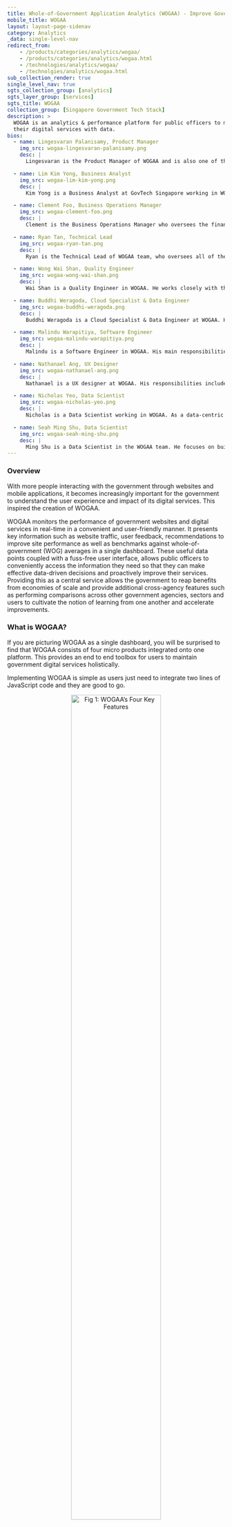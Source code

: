 ```yaml
---
title: Whole-of-Government Application Analytics (WOGAA) - Improve Government Services with Data
mobile_title: WOGAA
layout: layout-page-sidenav
category: Analytics
_data: single-level-nav
redirect_from:
    - /products/categories/analytics/wogaa/
    - /products/categories/analytics/wogaa.html
    - /technologies/analytics/wogaa/
    - /technolgies/analytics/wogaa.html
sub_collection_render: true
single_level_nav: true
sgts_collection_group: [analytics]
sgts_layer_group: [services]
sgts_title: WOGAA
collection_group: [Singapore Government Tech Stack]
description: >
  WOGAA is an analytics & performance platform for public officers to monitor the health of their government websites and optimise the performance of
  their digital services with data.
bios:
  - name: Lingesvaran Palanisamy, Product Manager
    img_src: wogaa-lingesvaran-palanisamy.png
    desc: |
      Lingesvaran is the Product Manager of WOGAA and is also one of the earliest member of the team involved in the Product Inception process. His dynamic, hands-on approach and demonstrated abilities to motivate, organise and lead a product team comes from his experience in managing small to large software development projects that meet demanding time restraints in deadline-driven environments and exceed all expectations. His main responsibilities include managing the product throughout its Product Lifecycle, gathering and prioritising product and user requirements, defining the product vision, and working closely with engineering, design, data and marketing teams to deliver WOGAA and its micro products to Whole-of-Government.

  - name: Lim Kim Yong, Business Analyst
    img_src: wogaa-lim-kim-yong.png
    desc: |
      Kim Yong is a Business Analyst at GovTech Singapore working in WOGAA. He is often that patty in between the hamburger where the 2 civilisations challenge one another for the "best" piece of meat - Business & IT Folks. Gathering, analysing, converts unknowns into knowns, and delivering product requirements & solutions using Agile methodologies such as SCRUM is one of his greatest strengths. Kim Yong is certified with CSPO and PMI-ACP.

  - name: Clement Foo, Business Operations Manager
    img_src: wogaa-clement-foo.png
    desc: |
      Clement is the Business Operations Manager who oversees the finances and monitors the KPIs for the project. As a firm believer of the product despite joining the team later, he also spends his time sharing about the power of data analytics through WOGAA to the other agencies to speed up digitalisation within the Singapore government.

  - name: Ryan Tan, Technical Lead
    img_src: wogaa-ryan-tan.png
    desc: |
      Ryan is the Technical Lead of WOGAA team, who oversees all of the technical decisions made in the product and advises the product owner on the feasibility of upcoming features. His main job is to keep the engineering team happy, be it giving them challenges or just guiding them to their answers. Besides that, he is mostly helping out on backend engineering tasks and also planning for the technical architecture of the product.

  - name: Wong Wai Shan, Quality Engineer
    img_src: wogaa-wong-wai-shan.png
    desc: |
      Wai Shan is a Quality Engineer in WOGAA. He works closely with the team to ensure all components of WOGAA operate smoothly and remain problem-free. Both Quality Engineers of the team strategise so that all new features are fully tested, with regression, performance and security considerations, before being rolled out to production.

  - name: Buddhi Weragoda, Cloud Specialist & Data Engineer
    img_src: wogaa-buddhi-weragoda.png
    desc: |
      Buddhi Weragoda is a Cloud Specialist & Data Engineer at WOGAA. His main responsibilities include Development Operations, Automating processes, improving cloud infrastructure and Data engineering.

  - name: Malindu Warapitiya, Software Engineer
    img_src: wogaa-malindu-warapitiya.png
    desc: |
      Malindu is a Software Engineer in WOGAA. His main responsibilities include constantly improving Sentiments – WOGAA's user feedback widget, and collaborating with fellow developers and the Design team to ensure all micro products run smoothly.

  - name: Nathanael Ang, UX Designer
    img_src: wogaa-nathanael-ang.png
    desc: |
      Nathanael is a UX designer at WOGAA. His responsibilities include on-going improvements and features for Uptime, Inspect, Mobile Analytics, as well as the resources in WOGAA to continuously improve the experience for new and existing users.

  - name: Nicholas Yeo, Data Scientist
    img_src: wogaa-nicholas-yeo.png
    desc: |
      Nicholas is a Data Scientist working in WOGAA. As a data-centric product, he works together with the Development team to design the end-to-end data infrastructure - data collection, enrichment, transformation which supports multiple dashboards and reporting needs. To better equip agency users with the skillset and thought processes to use data in their respective fields, he has conducted multiple workshops and lessons to help level users up in their own rights.

  - name: Seah Ming Shu, Data Scientist
    img_src: wogaa-seah-ming-shu.png
    desc: |
      Ming Shu is a Data Scientist in the WOGAA team. He focuses on building data models to perform ETL processes, while also analysing and crunching numbers to derive actionable insights for stakeholders from within GovTech and across the Government. He also has a keen interest in machine learning, and is exploring ways to incorporate it into the WOGAA product.
---
```


### Overview

With more people interacting with the government through websites and mobile applications, it becomes increasingly important for the government to
understand the user experience and impact of its digital services. This inspired the creation of WOGAA.

WOGAA monitors the performance of government websites and digital services in real-time in a convenient and user-friendly manner. It presents key
information such as website traffic, user feedback, recommendations to improve site performance as well as benchmarks against whole-of-government (WOG)
averages in a single dashboard. These useful data points coupled with a fuss-free user interface, allows public officers to conveniently access the information
they need so that they can make effective data-driven decisions and proactively improve their services. Providing this as a central service allows the
government to reap benefits from economies of scale and provide additional cross-agency features such as performing comparisons across other government agencies,
sectors and users to cultivate the notion of learning from one another and accelerate improvements.

### What is WOGAA?

If you are picturing WOGAA as a single dashboard, you will be surprised to find that WOGAA consists of four micro products integrated onto one platform.
This provides an end to end toolbox for users to maintain government digital services holistically.

Implementing WOGAA is simple as users just need to integrate two lines of JavaScript code and they are good to go.

<figure style="text-align: center">
  <img
    src="/assets/img/wogaa-features.png" width="70%" height="70%"
    alt="Fig 1: WOGAA’s Four Key Features"
  />
  <figcaption>Fig 1: WOGAA’s Four Key Features</figcaption>
</figure>

The four key features of WOGAA are as shown below.

- **WOGAA Uptime:** This feature tracks daily uptime and downtime of digital services and notifies users via email and/or SMS instantaneously when their
  website becomes unavailable. This allows agencies and their vendors to rectify the issue promptly and ensure that their digital services remain available
  to the public.

<figure style="text-align: center">
  <img
    src="/assets/img/uptime.png" width="80%" height="80%"
    alt="Fig 2: WOGAA Uptime Dashboard (For illustration purposes only)"
  />
  <figcaption>Fig 2: WOGAA Uptime Dashboard (For illustration purposes only)</figcaption>
</figure>

- **WOGAA Inspect:** This feature generates technical scores in the areas of Performance, Accessibility, Best Practices and Searchability/Search Engine
  Optimisation (SEO). To increase these scores, WOGAA Inspect also provides users with actionable technical recommendations that directly tackles the areas
  of improvement. This gives users immediate next steps to readily improve the usability of their digital services.

<figure style="text-align: center">
  <img
    src="/assets/img/inspect.png" width="80%" height="80%"
    alt="Fig 3: WOGAA Inspect Score Overview (For illustration purposes only)"
  />
  <figcaption>Fig 3: WOGAA Inspect Score Overview (For illustration purposes only)</figcaption>
</figure>

- **WOGAA Analytics:** This feature provides an overview of how a user's digital services are performing in a user-centric dashboard.
  This gives users the option of assessing digital service performances across WOG or viewing a specific agency's performance for more granular data analysis.
  Key metrics such as the total number of visitors, average time spent by visitors, trending pages etc are displayed to provide a deeper understanding of
  audience preferences and behaviours.

<figure style="text-align: center">
  <img
    src="/assets/img/wogaa-analytics.png" width="80%" height="80%"
    alt="Fig 4: WOGAA Analytics Dashboard (For illustration purposes only)"
  />
  <figcaption>Fig 4: WOGAA Analytics Dashboard (For illustration purposes only)</figcaption>
</figure>

- **WOGAA Sentiments:** This feature allows users to collect user feedback and ratings on their websites and digital services through a customisable widget. This qualitative voice-of-the-customer feedback complements the quantitative data users have, providing a more holistic view of the health of their services. This feature is also powered with analytics which provides additional parameters such as platform, device, country, and other related audience metrics for more advanced Sentiments analysis. For more information on Sentiments, you can visit this [link](https://www.tech.gov.sg/media/technews/your-sentiments-matter-in-the-design-of-government-digital-services){:target="\_blank"}.

<figure style="text-align: center">
  <img
    src="/assets/img/wogaa-widget.jpg" width="30%" height="30%"
    alt="Fig 5: WOGAA Sentiments Widget on GovTech's Website"
  />
  <figcaption>Fig 5: WOGAA Sentiments Widget on GovTech's Website</figcaption>
</figure>

<figure style="text-align: center">
  <img
    src="/assets/img/wogaa-ratingscale.jpg" width="30%" height="30%"
    alt="Fig 6: WOGAA Sentiments Rating Scale on GovTech's website"
  />
  <figcaption>Fig 6: WOGAA Sentiments Rating Scale on GovTech's website</figcaption>
</figure>

<figure style="text-align: center">
  <img
    src="/assets/img/wogaa-questions.png" width="60%" height="60%"
    alt="Fig 7: WOGAA Sentiments Questions on GovTech's Website"
  />
  <figcaption>Fig 7: WOGAA Sentiments Questions on GovTech's Website</figcaption>
</figure>

### Why Should WOGAA be Adopted?

The key benefits of WOGAA from a policy and WOG perspective are as shown below.

- **Providing an Automated Central Platform:** Strategic decision-making, based on the analysis of data and information, is essential for maintaining and serving businesses & citizens. The challenge for many agencies is that data sits in siloed systems that do not integrate and sync with each other. WOGAA's central platform brings together data from various tools and agencies, allowing them to view each other's digital service performance and constantly take steps to improve. This enhances the communication between agencies, saving valuable manhours.
- **Economies of Scale:** WOGAA is a free platform for all government agencies. Most of the effort in maintaining WOGAA is concentrated centrally which greatly reduces the cost and effort required by agencies to track and monitor their digital services.
- **Data Governance:** WOGAA provides the WOG digital universe for public officers from the Singapore government. This eliminates the need for manual and multiple engagements for data governance needs.
- **Automated Reporting of Key Metrics:** WOGAA automates the reporting of key metrics into daily, weekly, and monthly reports that can be exported as files directly or sent to users' emails. This allows public officers who are not WOGAA users to access insights on the performance of their agency's digital services at their convenience.
- **WOG Data Sharing:** WOGAA is accessible to all government agencies, hence it enables WOG data sharing. This encourages agencies to learn from each other and improve together.

### How Do You Use WOGAA?

- **WOGAA Uptime:** To use WOGAA Uptime, users can subscribe for email and/or SMS notifications via WOGAA. This allows users to be notified via their preferred platform once downtime occurs.
- **WOGAA Inspect:** WOGAA Inspect provides a dashboard for viewing the Performance, Accessibility, Best Practice and Searchability/Search Engine Optimisation (SEO) scores of an agencies' digital service. Users can also view actionable recommendations to improve the scores of each component as well or generate a report for further analysis.
- **WOGAA Analytics:** WOGAA Analytics presents data such as visits, page views, bounce rate, visit duration etc in a consolidated dashboard that can be viewed collectively.
- **WOGAA Sentiments:** Users can customise the questions, positioning, colours and choose from a selection of designs to ensure the widget matches the page. Once the public leaves user feedback on the relevant services, WOGAA Sentiments presents the scores against a 6-point scale rating in a dashboard, allowing users to view a breakdown of all audience ratings and feedback or download a report containing qualitative and quantitative Sentiments data for further analysis. Users can also subscribe to the Sentiments report to receive daily or weekly user feedback straight to their email inboxes.

### Success Stories

- The Digital Services KPI Dashboard was created through a combination of technology and policy guidelines. With the aim of uplifting digital services standards across the WOG, the dashboard focuses on six key metrics such as page load time, transaction completion rate, transaction customer satisfaction, Search Engine Optimisation (SEO), accessibility and system uptime. Since its inception, users have noticed a significant reduction in time spent when consolidating the key metrics that matter to them. They have also observed instant improvements in areas such as accessibility and SEO and were able to use the Sentiments feedback collected to improve various aspects of their digital services. From a WOG perspective, this trend is climbing steadily and expected to continue to grow throughout 2021.
- Building an end-to-end central analytics dashboarding tool is a huge facet of the WOGAA ecosystem. But upskilling public officers and building a data-driven community among the digital service owners/agencies is also crucial in encouraging government agencies to learn and improve together. In FY20, the team saw over 2,600 attendees at WOGAA events altogether, with a doubling of the number of users. WOGAA events cover a range of topics including an introduction to web analytics workshops, product webinars and guest speaker events aimed at providing the community with useful industry practices and insights. The WOGAA team also launched the WOGAA's very own advocate programme that saw a 71% agency take-up rate in its first run. With the influx of new users steadily rising, the team has also continuously made plans to provide more demonstration sessions and resources to support them.

### What's Next?

In 2021, the WOGAA team combined policy and tech for digital services improvement via our Digital Services KPI Dashboard. In 2022, the team intends to launch a dynamic and customisable dashboard for their advanced users.

### Getting Started

WOGAA is only available for Singapore public officers with a government-issued email. Register for your account through this [link](https://go.gov.sg/wogaadp){:target="\_blank"}.

### Contact Information

For enquiries on WOGAA, email <info@tech.gov.sg>.

### Meet the Team!

<div class="card-grid-container grid-25rem">
  {% for bios in page.bios %}
  {% assign img_url = "/assets/img/" | append: bios.img_src %}
  <div class="sgds-card">
    <div class="sgds-card-content">
      <img style="float: left; margin-right: 20px;" src="{{ img_url }}" alt="{{ bios.name }}">
      <p><strong>{{ bios.name }}</strong><br>
        {{ bios.desc }}
      </p>
    </div>
  </div>
  {% endfor %}
</div>

- William Afendy, Technical Lead
- Anju Narayan, Quality Engineer
- Chin Yong How, Software Engineer
- Chuk Yih Jou, Software Engineer
- Lee Yi Sheng, Software Engineer
- Talia Ong, UX Designer
- Tan Yi Long, Software Engineer
- Yang Shulin, Data Engineer
- Shawn Kong, Community Manager
- Seow Yun Rong, Assistant Community Manager
- Khairul Anuar Bin Sohaimi, Technical Ops Support
- Farid Ismail, Technical Ops Support
- Jeff Ong, Business Analyst
- Angie Ng, Operations Engineer